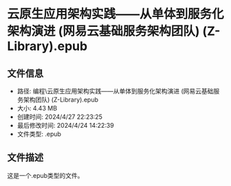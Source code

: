 ﻿# 云原生应用架构实践——从单体到服务化架构演进 (网易云基础服务架构团队) (Z-Library).epub

## 文件信息
- 路径: 编程\云原生应用架构实践——从单体到服务化架构演进 (网易云基础服务架构团队) (Z-Library).epub
- 大小: 4.43 MB
- 创建时间: 2024/4/27 22:23:25
- 最后修改时间: 2024/4/24 14:22:39
- 文件类型: .epub

## 文件描述
这是一个.epub类型的文件。

